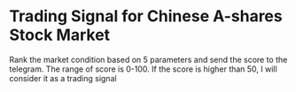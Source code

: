 # Trading Signal for Chinese A-shares Stock Market
Rank the market condition based on 5 parameters and send the score to the telegram. The range of score is 0-100. If the score is higher than 50, I will consider it as a trading signal 
